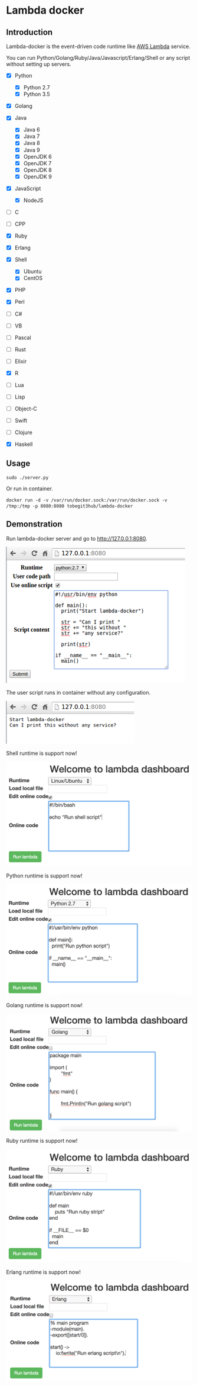 # Lambda docker

## Introduction

Lambda-docker is the event-driven code runtime like [AWS Lambda](https://aws.amazon.com/lambda/) service.

You can run Python/Golang/Ruby/Java/Javascript/Erlang/Shell or any script without setting up servers.

- [x] Python
  - [x] Python 2.7
  - [x] Python 3.5
- [x] Golang
- [x] Java
  - [x] Java 6
  - [x] Java 7
  - [x] Java 8
  - [x] Java 9
  - [x] OpenJDK 6
  - [x] OpenJDK 7
  - [x] OpenJDK 8
  - [x] OpenJDK 9
- [x] JavaScript
  - [x] NodeJS
- [ ] C
- [ ] CPP
- [x] Ruby
- [x] Erlang
- [x] Shell
  - [x] Ubuntu
  - [x] CentOS
- [x] PHP
- [x] Perl  
- [ ] C#
- [ ] VB
- [ ] Pascal
- [ ] Rust
- [ ] Elixir
- [x] R
- [ ] Lua
- [ ] Lisp
- [ ] Object-C
- [ ] Swift
- [ ] Clojure
- [x] Haskell



## Usage

```
sudo ./server.py
```

Or run in container.

```
docker run -d -v /var/run/docker.sock:/var/run/docker.sock -v /tmp:/tmp -p 8080:8080 tobegit3hub/lambda-docker
```

## Demonstration

Run lambda-docker server and go to <http://127.0.0.1:8080>.

![](./static/image/lambda_docker_input.png)

The user script runs in container without any configuration.

![](./static/image/lambda_docker_output.png)

Shell runtime is support now!

![](./static/image/shell_runtime.png)

Python runtime is support now!

![](./static/image/python_runtime.png)

Golang runtime is support now!

![](./static/image/golang_runtime.png)

Ruby runtime is support now!

![](./static/image/ruby_runtime.png)

Erlang runtime is support now!

![](./static/image/erlang_runtime.png)



